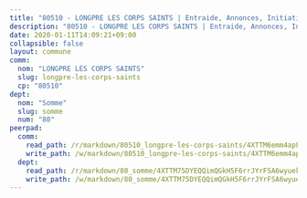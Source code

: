 ```yaml
---
title: "80510 - LONGPRE LES CORPS SAINTS | Entraide, Annonces, Initiatives"
description: "80510 - LONGPRE LES CORPS SAINTS | Entraide, Annonces, Initiatives"
date: 2020-01-11T14:09:21+09:00
collapsible: false
layout: commune
comm:
  nom: "LONGPRE LES CORPS SAINTS"
  slug: longpre-les-corps-saints
  cp: "80510"
dept:
  nom: "Somme"
  slug: somme
  num: "80"
peerpad:
  comm:
    read_path: /r/markdown/80510_longpre-les-corps-saints/4XTTM6emm4apFUttpnKKwLXy3eXf7frxfCyTXiffPVqoSPmXU
    write_path: /w/markdown/80510_longpre-les-corps-saints/4XTTM6emm4apFUttpnKKwLXy3eXf7frxfCyTXiffPVqoSPmXU-K3TgUucG5tpfR4VXzLLphzcXjEX2WqkUHekKXuasAjRcEuBTigErd8xQKs9kVNn5THTcSyGR59Ch7Lr1NcFtnhhn8wpjZNMmnwcdz1b15Np8T5vhwmTvg7tRmUo4KZunYhKDBhve
  dept:
    read_path: /r/markdown/80_somme/4XTTM75DYEQQimQGkH5F6rrJYrFSA6wyuekdgioEx7v45YjSw
    write_path: /w/markdown/80_somme/4XTTM75DYEQQimQGkH5F6rrJYrFSA6wyuekdgioEx7v45YjSw-K3TgTuB1DbUNHuFo9Fhh6JTUriPx8E5izGkmw9RSNTjUtMFPoZhqqp87szE8th3EytWSHGdhUuQUPjam8aJZh1SdH8pL3ibgUbMdNhU17kjAmSa49LMB2GjXvVwDVurE8mgce3XM
---
```


